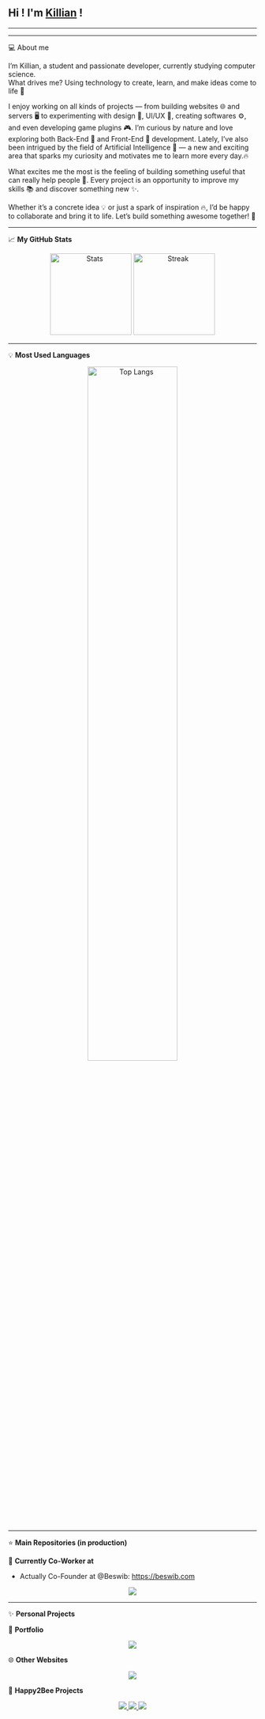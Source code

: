 ## Hi ! I'm <a href="https://portfolio.syntaxlab.fr">Killian</a> !
---

<!--- todo: créer illu pour bannière style floral palette verte --->

---

<!--- todo: créer carte illu pour moi --->

💻 About me  

I’m Killian, a student and passionate developer, currently studying computer science.  
What drives me? Using technology to create, learn, and make ideas come to life 🚀  

I enjoy working on all kinds of projects — from building websites 🌐 and servers 🖥️ to experimenting with design 🎨, UI/UX 📱, creating softwares ⚙️, and even developing game plugins 🎮. I’m curious by nature and love exploring both Back-End 🔧 and Front-End 🌟 development. Lately, I’ve also been intrigued by the field of Artificial Intelligence 🤖 — a new and exciting area that sparks my curiosity and motivates me to learn more every day.🔥

What excites me the most is the feeling of building something useful that can really help people 🤝. Every project is an opportunity to improve my skills 📚 and discover something new ✨.  

Whether it’s a concrete idea 💡 or just a spark of inspiration 🔥, I’d be happy to collaborate and bring it to life. Let’s build something awesome together! 🚀

---
📈 **My GitHub Stats**

<p align="center">
  <img src="https://github-readme-stats.vercel.app/api?username=KillianGascon&theme=blue-green&show_icons=true&hide_border=false&count_private=true" alt="Stats" height="165"/>
  <img src="https://github-readme-streak-stats.herokuapp.com/?user=KillianGascon&theme=blue-green&hide_border=false" alt="Streak" height="165"/>
</p>


---
💡 **Most Used Languages**
<p align="center">
  <img src="https://github-readme-stats.vercel.app/api/top-langs/?username=KillianGascon&theme=blue-green&show_icons=true&hide_border=false&layout=compact" alt="Top Langs" width="60%"/>
</p>

---
⭐ **Main Repositories (in production)**

👥 **Currently Co-Worker at**  
- Actually Co-Founder at @Beswib: <a href="https://beswib.com">https://beswib.com</a>

<p align="center">
  <a href="https://github.com/For-Hives/beswib">
    <img src="https://github-readme-stats.vercel.app/api/pin/?username=For-Hives&repo=beswib&theme=blue-green" />
  </a>
</p>

---

✨ **Personal Projects**  

💼 **Portfolio**  
<p align="center">
  <a href="https://github.com/KillianGascon/Portfolio">
    <img src="https://github-readme-stats.vercel.app/api/pin/?username=KillianGascon&repo=Portfolio&theme=blue-green"/>
  </a>
</p>

🌐 **Other Websites**  
<p align="center">
  <a href="https://github.com/For-Hives/la-taverne-des-aventuriers">
    <img src="https://github-readme-stats.vercel.app/api/pin/?username=For-Hives&repo=la-taverne-des-aventuriers&theme=blue-green" />
  </a>
</p>

🐝 **Happy2Bee Projects**  
<p align="center">
  <a href="https://github.com/KillianGascon/Happy2beesFrontend">
    <img src="https://github-readme-stats.vercel.app/api/pin/?username=KillianGascon&repo=Happy2beesFrontend&theme=blue-green"/>
  </a>
  <a href="https://github.com/KillianGascon/HappytoBeesbackend">
    <img src="https://github-readme-stats.vercel.app/api/pin/?username=KillianGascon&repo=HappytoBeesbackend&theme=blue-green"/>
  </a>
  <a href="https://github.com/KillianGascon/HappytoBeesDocumentation">
    <img src="https://github-readme-stats.vercel.app/api/pin/?username=KillianGascon&repo=HappytoBeesDocumentation&theme=blue-green"/>
  </a>
</p>



